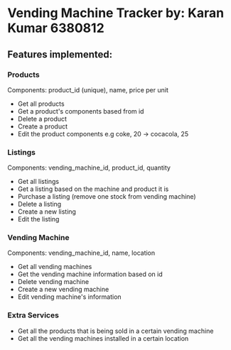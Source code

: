 # Vending Machine Tracker by: Karan Kumar 6380812

## Features implemented:

### Products
Components: product_id (unique), name, price per unit
- Get all products 
- Get a product's components based from id
- Delete a product
- Create a product
- Edit the product components e.g coke, 20 -> cocacola, 25


### Listings 
Components: vending_machine_id, product_id, quantity
- Get all listings
- Get a listing based on the machine and product it is
- Purchase a listing (remove one stock from vending machine)
- Delete a listing
- Create a new listing 
- Edit the listing

### Vending Machine
Components: vending_machine_id, name, location
- Get all vending machines
- Get the vending machine information based on id
- Delete vending machine
- Create a new vending machine
- Edit vending machine's information


### Extra Services 
- Get all the products that is being sold in a certain vending machine
- Get all the vending machines installed in a certain location
